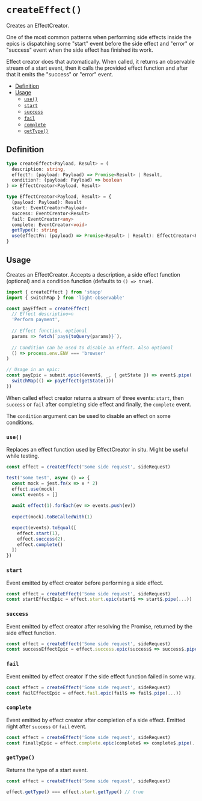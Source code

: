 

# `createEffect()`

Creates an EffectCreator.

One of the most common patterns when performing side effects inside the epics is dispatching some "start" event before the side effect and "error" or "success" event when the side effect has finished its work. 

Effect creator does that automatically. When called, it returns an observable stream of a start event, then it calls the provided effect function and after that it emits the "success" or "error" event.

<!-- START doctoc generated TOC please keep comment here to allow auto update -->
<!-- DON'T EDIT THIS SECTION, INSTEAD RE-RUN doctoc TO UPDATE -->


- [Definition](#definition)
- [Usage](#usage)
  - [`use()`](#use)
  - [`start`](#start)
  - [`success`](#success)
  - [`fail`](#fail)
  - [`complete`](#complete)
  - [`getType()`](#gettype)

<!-- END doctoc generated TOC please keep comment here to allow auto update -->

## Definition

```typescript
type createEffect<Payload, Result> = (
  description: string,
  effect?: (payload: Payload) => Promise<Result> | Result,
  condition?: (payload: Payload) => boolean
) => EffectCreator<Payload, Result>

type EffectCreator<Payload, Result> = {
  (payload: Payload): Result  
  start: EventCreator<Payload>
  success: EventCreator<Result>
  fail: EventCreator<any>
  complete: EventCreator<void>
  getType(): string
  use(effectFn: (payload) => Promise<Result> | Result): EffectCreator<Payload, Result>
}
```

## Usage

Creates an EffectCreator. Accepts a description, a side effect function (optional) and a condition function (defaults to `() => true`).

```js
import { createEffect } from 'stapp'
import { switchMap } from 'light-observable'

const payEffect = createEffect(
  // Effect descriptioo=n
  'Perform payment',
  
  // Effect function, optional
  params => fetch(`pay${toQuery(params)}`),
  
  // Condition can be used to disable an effect. Also optional
  () => process.env.ENV === 'browser'
)

// Usage in an epic:
const payEpic = submit.epic((event$, _, { getState }) => event$.pipe(
  switchMap(() => payEffect(getState()))
))

```
When called effect creator returns a stream of three events: `start`, then `success` or `fail` after completing side effect and finally, the `complete` event.

The `condition` argument can be used to disable an effect on some conditions.

### `use()`

Replaces an effect function used by EffectCreator in situ. Might be useful while testing.

```javascript
const effect = createEffect('Some side request', sideRequest)

test('some test', async () => {
  const mock = jest.fn(x => x * 2)
  effect.use(mock)
  const events = []
  
  await effect(1).forEach(ev => events.push(ev))
  
  expect(mock).toBeCalledWith(1)

  expect(events).toEqual([
    effect.start(1),
    effect.success(2),
    effect.complete()
  ])
})
```

### `start`

Event emitted by effect creator before performing a side effect.

```js
const effect = createEffect('Some side request', sideRequest)
const startEffectEpic = effect.start.epic(start$ => start$.pipe(...))
```

### `success`

Event emitted by effect creator after resolving the Promise, returned by the side effect function.

```js
const effect = createEffect('Some side request', sideRequest)
const successEffectEpic = effect.success.epic(success$ => success$.pipe(...))
```

### `fail`

Event emitted by effect creator if the side effect function failed in some way.

```js
const effect = createEffect('Some side request', sideRequest)
const failEffectEpic = effect.fail.epic(fail$ => fail$.pipe(...))
```

### `complete`

Event emitted by effect creator after completion of a side effect. Emitted right after `success` or `fail` event.

```js
const effect = createEffect('Some side request', sideRequest)
const finallyEpic = effect.complete.epic(complete$ => complete$.pipe(...))
```

### `getType()`

Returns the type of a start event.

```js
const effect = createEffect('Some side request', sideRequest)

effect.getType() === effect.start.getType() // true
```

<!--
## Type definitions

* [`createEffect`](/types.html/#createeffect)
* [`EffectCreator`](/types.html#effectcreator)

-->
